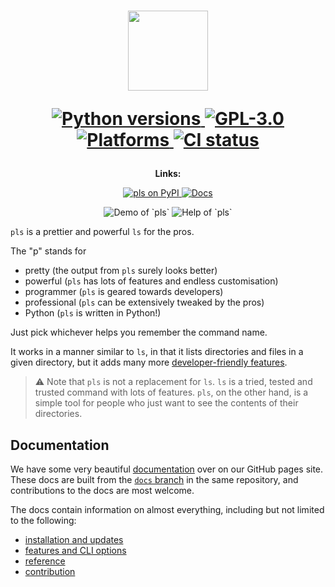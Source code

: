 <h1 align="center">
  <img height="128px" src="https://raw.githubusercontent.com/dhruvkb/pls/main/readme_assets/pls.svg"/>

  <p align="center">
    <a href="https://www.python.org">
      <img src="https://img.shields.io/pypi/pyversions/pls" alt="Python versions"/>
    </a>
    <a href="https://github.com/dhruvkb/pls/blob/main/LICENSE">
      <img src="https://img.shields.io/github/license/dhruvkb/pls" alt="GPL-3.0"/>
    </a>
    <a href="https://pypi.org/project/pls/">
      <img src="https://img.shields.io/static/v1?label=supported%20OS&message=posix,%20win&color=informational" alt="Platforms"/>
    </a>
    <a href="https://github.com/dhruvkb/pls/actions/workflows/ci.yml">
      <img src="https://github.com/dhruvkb/pls/actions/workflows/ci.yml/badge.svg" alt="CI status"/>
    </a>
  </p>
</h1>

<p align="center">
  <strong>Links:</strong>
</p>
<p align="center">
  <a href="https://pypi.org/project/pls/">
    <img src="https://img.shields.io/pypi/v/pls" alt="pls on PyPI"/>
  </a>
  <a href="https://dhruvkb.github.io/pls/">
    <img src="https://img.shields.io/static/v1?label=docs&message=dhruvkb/pls:docs&color=informational" alt="Docs"/>
  </a>
</p>

<p align="center">
  <img src="https://raw.githubusercontent.com/dhruvkb/pls/main/readme_assets/demo.png" alt="Demo of `pls`"/>
  <img src="https://raw.githubusercontent.com/dhruvkb/pls/main/readme_assets/help.png" alt="Help of `pls`"/>
</p>

`pls` is a prettier and powerful `ls` for the pros.

The "p" stands for
- pretty (the output from `pls` surely looks better)
- powerful (`pls` has lots of features and endless customisation)
- programmer (`pls` is geared towards developers)
- professional (`pls` can be extensively tweaked by the pros)
- Python (`pls` is written in Python!)

Just pick whichever helps you remember the command name.

It works in a manner similar to `ls`, in  that it lists directories and files in
a given directory, but it adds many more
[developer-friendly features](https://dhruvkb.github.io/pls/features).

> ⚠️ Note that `pls` is not a replacement for `ls`. `ls` is a tried, tested and
trusted command with lots of features. `pls`, on the other hand, is a simple
tool for people who just want to see the contents of their directories.

## Documentation

We have some very beautiful [documentation](https://dhruvkb.github.io/pls) over
on our GitHub pages site. These docs are built from the
[`docs` branch](https://github.com/dhruvkb/pls/tree/docs) in the same
repository, and contributions to the docs are most welcome.

The docs contain information on almost everything, including but not limited to
the following:

- [installation and updates](https://dhruvkb.github.io/pls/get_started/installation)
- [features and CLI options](https://dhruvkb.github.io/pls/features)
- [reference](https://dhruvkb.github.io/pls/reference)
- [contribution](https://dhruvkb.github.io/pls/contribution)
